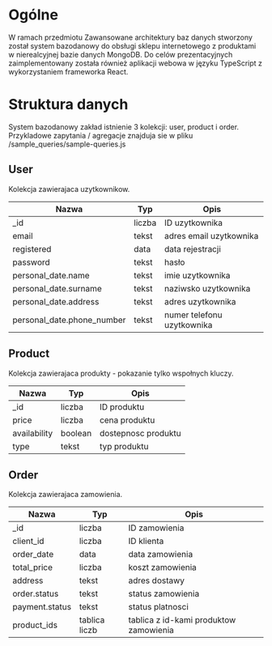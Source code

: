 # Ogólne
W ramach przedmiotu Zawansowane architektury baz danych stworzony został system bazodanowy do obsługi sklepu internetowego z produktami w nierealcyjnej bazie danych MongoDB. Do celów prezentacyjnych zaimplementowany została również aplikacji webowa w języku TypeScript z wykorzystaniem frameworka React.

# Struktura danych

System bazodanowy zakład istnienie 3 kolekcji: user, product i order.
Przykladowe zapytania / agregacje znajduja sie w pliku /sample_queries/sample-queries.js

## User
Kolekcja zawierajaca uzytkownikow.

  <table>
    <thead>
      <tr>
        <th>Nazwa</th>
        <th>Typ</th>
        <th>Opis</th>
      </tr>
    </thead>
    <tbody>
        <tr>
            <td>_id</td>
            <td>liczba</td>
            <td>ID uzytkownika</td>
        </tr>
        <tr>
            <td>email</td>
            <td>tekst</td>
            <td>adres email uzytkownika</td>
        </tr>
        <tr>
            <td>registered</td>
            <td>data</td>
            <td>data rejestracji</td>
        </tr>
        <tr>
            <td>password</td>
            <td>tekst</td>
            <td>hasło</td>
        </tr>
        <tr>
            <td>personal_date.name</td>
            <td>tekst</td>
            <td>imie uzytkownika</td>
        </tr>
        <tr>
            <td>personal_date.surname</td>
            <td>tekst</td>
            <td>naziwsko uzytkownika</td>
        </tr>
        <tr>
            <td>personal_date.address</td>
            <td>tekst</td>
            <td>adres uzytkownika</td>
        </tr>
        <tr>
            <td>personal_date.phone_number</td>
            <td>tekst</td>
            <td>numer telefonu uzytkownika</td>
        </tr>
    </tbody>
  </table>

## Product
Kolekcja zawierajaca produkty - pokazanie tylko wspołnych kluczy.

  <table>
    <thead>
      <tr>
        <th>Nazwa</th>
        <th>Typ</th>
        <th>Opis</th>
      </tr>
    </thead>
    <tbody>
        <tr>
            <td>_id</td>
            <td>liczba</td>
            <td>ID produktu</td>
        </tr>
        <tr>
            <td>price</td>
            <td>liczba</td>
            <td>cena produktu</td>
        </tr>
        <tr>
            <td>availability</td>
            <td>boolean</td>
            <td>dostepnosc produktu</td>
        </tr>
        <tr>
            <td>type</td>
            <td>tekst</td>
            <td>typ produktu</td>
        </tr>
    </tbody>
  </table>

## Order
Kolekcja zawierajaca zamowienia.

  <table>
    <thead>
      <tr>
        <th>Nazwa</th>
        <th>Typ</th>
        <th>Opis</th>
      </tr>
    </thead>
    <tbody>
        <tr>
            <td>_id</td>
            <td>liczba</td>
            <td>ID zamowienia</td>
        </tr>
        <tr>
            <td>client_id</td>
            <td>liczba</td>
            <td>ID klienta</td>
        </tr>
        <tr>
            <td>order_date</td>
            <td>data</td>
            <td>data zamowienia</td>
        </tr>
        <tr>
            <td>total_price</td>
            <td>liczba</td>
            <td>koszt zamowienia</td>
        </tr>
        <tr>
            <td>address</td>
            <td>tekst</td>
            <td>adres dostawy</td>
        </tr>
        <tr>
            <td>order.status</td>
            <td>tekst</td>
            <td>status zamowienia</td>
        </tr>
        <tr>
            <td>payment.status</td>
            <td>tekst</td>
            <td>status platnosci</td>
        </tr>
        <tr>
            <td>product_ids</td>
            <td>tablica liczb</td>
            <td>tablica z id-kami produktow zamowienia</td>
        </tr>
    </tbody>
  </table>
